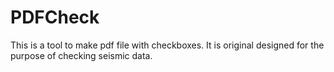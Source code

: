 # PDFCheck
This is a tool to make pdf file with checkboxes. It is original designed for the purpose of checking seismic data.
